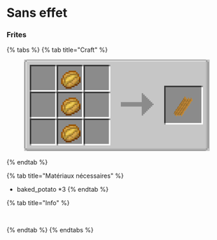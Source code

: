 # Sans effet

### Frites

{% tabs %}
{% tab title="Craft" %}
<figure><img src="../.gitbook/assets/craft_frite.png" alt=""><figcaption></figcaption></figure>
{% endtab %}

{% tab title="Matériaux nécessaires" %}
* baked\_potato \*3
{% endtab %}

{% tab title="Info" %}
<figure><img src="../.gitbook/assets/régen_frites.png" alt=""><figcaption></figcaption></figure>


{% endtab %}
{% endtabs %}

